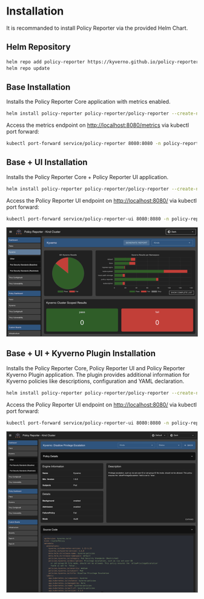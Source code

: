 # Installation

It is recommanded to install Policy Reporter via the provided Helm Chart.

## Helm Repository

````bash
helm repo add policy-reporter https://kyverno.github.io/policy-reporter
helm repo update
````

## Base Installation

Installs the Policy Reporter Core application with metrics enabled.

````bash
helm install policy-reporter policy-reporter/policy-reporter --create-namespace -n policy-reporter --set metrics.enabled=true
````

Access the metrics endpoint on [http://localhost:8080/metrics](http://127.0.0.1:8080/metrics) via kubectl port forward:

```bash
kubectl port-forward service/policy-reporter 8080:8080 -n policy-reporter
```

## Base + UI Installation

Installs the Policy Reporter Core + Policy Reporter UI application.

````bash
helm install policy-reporter policy-reporter/policy-reporter --create-namespace -n policy-reporter --set ui.enabled=true
````

Access the Policy Reporter UI endpoint on [http://localhost:8080/](http://127.0.0.1:8080/) via kubectl port forward:

```bash
kubectl port-forward service/policy-reporter-ui 8080:8080 -n policy-reporter
```

<img src="../assets/policy-reporter-ui-dark.png" style="border: 1px solid #555" alt="Policy Reporter UI" />

## Base + UI + Kyverno Plugin Installation

Installs the Policy Reporter Core, Policy Reporter UI and Policy Reporter Kyverno Plugin application. The plugin provides additional information for Kyverno policies like descriptions, configuration and YAML declaration.

````bash
helm install policy-reporter policy-reporter/policy-reporter --create-namespace -n policy-reporter --set ui.enabled=true --set plugin.kyverno.enabled=true
````

Access the Policy Reporter UI endpoint on [http://localhost:8080/](http://127.0.0.1:8080/) via kubectl port forward:

```bash
kubectl port-forward service/policy-reporter-ui 8080:8080 -n policy-reporter
```

<img src="../assets/kyverno-plugin.png" style="border: 1px solid #555" alt="Policy Reporter UI with enabled Kyverno Plugin" />
